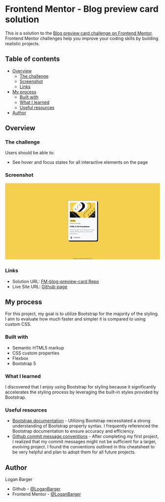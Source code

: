 # Frontend Mentor - Blog preview card solution

This is a solution to the [Blog preview card challenge on Frontend Mentor](https://www.frontendmentor.io/challenges/blog-preview-card-ckPaj01IcS). Frontend Mentor challenges help you improve your coding skills by building realistic projects.

## Table of contents

- [Overview](#overview)
  - [The challenge](#the-challenge)
  - [Screenshot](#screenshot)
  - [Links](#links)
- [My process](#my-process)
  - [Built with](#built-with)
  - [What I learned](#what-i-learned)
  - [Useful resources](#useful-resources)
- [Author](#author)

## Overview

### The challenge

Users should be able to:

- See hover and focus states for all interactive elements on the page

### Screenshot

![](./FM-blog-preview-card.png)

### Links

- Solution URL: [FM-blog-preview-card Repo](https://github.com/LoganBarger/FM-blog-preview-card)
- Live Site URL: [Github-page](https://loganbarger.github.io/FM-blog-preview-card/)

## My process

For this project, my goal is to utilize Bootstrap for the majority of the styling. I aim to evaluate how much faster and simpler it is compared to using custom CSS.

### Built with

- Semantic HTML5 markup
- CSS custom properties
- Flexbox
- Bootstrap 5

### What I learned

I discovered that I enjoy using Bootstrap for styling because it significantly accelerates the styling process by leveraging the built-in styles provided by Bootstrap.

### Useful resources

- [Bootstrap documentation](https://getbootstrap.com/docs/5.3/getting-started/introduction/) - Utilizing Bootstrap necessitated a strong understanding of Bootstrap property syntax. I frequently referenced the Bootstrap documentation to ensure accuracy and efficiency.
- [Github commit message conventions](https://gist.github.com/qoomon/5dfcdf8eec66a051ecd85625518cfd13) - After completing my first project, I realized that my commit messages might not be sufficient for a larger, evolving project. I found the conventions outlined in this cheatsheet to be very helpful and plan to adopt them for all future projects.

## Author

Logan Barger

- Github - [@LoganBarger](https://github.com/LoganBarger)
- Frontend Mentor - [@LoganBarger](https://www.frontendmentor.io/profile/LoganBarger)

